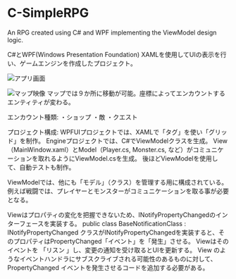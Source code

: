 # C-SimpleRPG
An RPG created using C# and WPF implementing the ViewModel design logic.

C#とWPF(Windows Presentation Foundation) XAMLを使用してUIの表示を行い、ゲームエンジンを作成したプロジェクト。

![アプリ画面](https://github.com/SEFWHITE-Dev/C-Sharp-SimpleRPG/tree/main/Images/01.png?raw=true)

![マップ映像](https://github.com/SEFWHITE-Dev/C-Sharp-SimpleRPG/tree/main/Images/Map.png?raw=true)
マップでは９か所に移動が可能。座標によってエンカウントするエンティティが変わる。

エンカウント種類:
・ショップ
・敵
・クエスト

プロジェクト構成:
WPFUIプロジェクトでは、XAMLで「タグ」を使い「グリッド」を制作。
Engineプロジェクトでは、C#でViewModelクラスを生成。
View（MainWindow.xaml）とModel（Player.cs, Monster.cs, など）がコミュニケーションを取れるようにViewModel.csを生成。
後ほどViewModelを使用して、自動テストも制作。

ViewModelでは、他にも「モデル」（クラス）を管理する用に構成されている。
例えば戦闘では、プレイヤーとモンスターがコミュニケーションを取る事が必要となる。

Viewはプロパティの変化を把握できないため、INotifyPropertyChangedのインターフェースを実装する。
public class BaseNotificationClass : INotifyPropertyChanged
クラスがINotifyPropertyChangedを実装すると、そのプロパティはPropertyChanged「イベント」を「発生」させる。
Viewはそのイベントを 「リスン 」し、変更の通知を受け取るとUIを更新する。
View のようなイベントハンドラにサブスクライブされる可能性のあるものに対して、 PropertyChanged イベントを発生させるコードを追加する必要がある。
